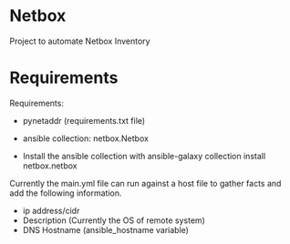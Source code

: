 # Netbox
Project to automate Netbox Inventory

# Requirements  
Requirements:
- pynetaddr (requirements.txt file)
- ansible collection: netbox.Netbox

- Install the ansible collection with ansible-galaxy collection install netbox.netbox

Currently the main.yml file can run against a host file to gather facts and add the following information.

- ip address/cidr
- Description (Currently the OS of remote system)
- DNS Hostname (ansible_hostname variable)
